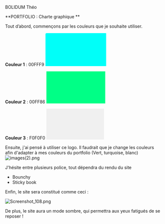 BOLIDUM Théo

**PORTFOLIO :  Charte graphique **

Tout d’abord, commençons par les couleurs que je souhaite utiliser. 

**Couleur 1** : 00FFF9
![Screenshot_110.png](./images/Screenshot_110.png)

 **Couleur 2** : 00FF86
![Screenshot_109.png](./images/Screenshot_109.png)

**Couleur 3** : F0F0F0
![Screenshot_105](./images/Screenshot_105.png)



Ensuite, j'ai pensé à utiliser ce logo. Il faudrait que je change les couleurs afin d'adapter à mes couleurs du portfolio (Vert, turquoise, blanc)
![images(2).png](./images(2)/images(2).png)



J'hésite entre plusieurs police, tout dépendra du rendu du site  

- Bounchy 
- Sticky book 

Enfin, le site sera constitué comme ceci  : 

![Screenshot_108.png](./images/Screenshot_108.png)

De plus, le site aura un mode sombre, qui permettra aux yeux fatigués de se reposer ! 

